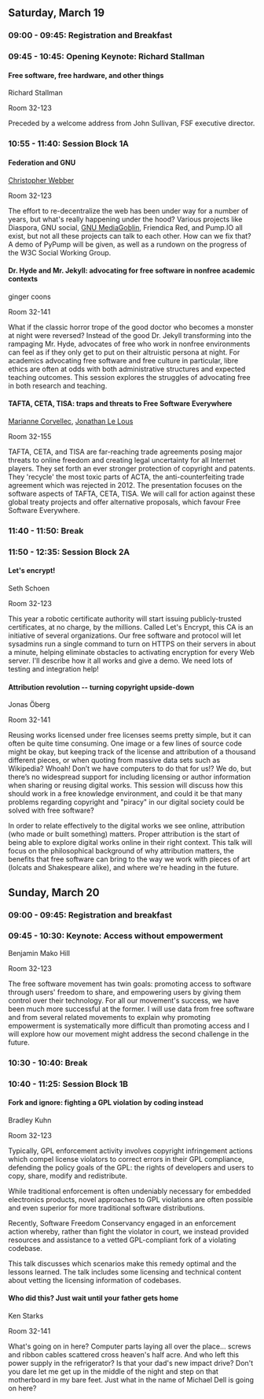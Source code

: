 ## Saturday, March 19

### 09:00 - 09:45: Registration and Breakfast

### 09:45 - 10:45: Opening Keynote: Richard Stallman

#### Free software, free hardware, and other things

Richard Stallman

[comment]: <> (Comment about rms talk.)

Room 32-123

Preceded by a welcome address from John Sullivan, FSF executive
director.

### 10:55 - 11:40: Session Block 1A

[//]: <> (This is a comment.)

#### Federation and GNU

[//]: # (This another comment.)

[Christopher Webber](http://dustycloud.org)

Room 32-123

The effort to re-decentralize the web has been under way for a number
of years, but what's really happening under the hood? Various projects
like Diaspora, GNU social, [GNU MediaGoblin][gmg-home], Friendica Red, and Pump.IO
all exist, but not all these projects can talk to each other. How can
we fix that? A demo of PyPump will be given, as well as a rundown on
the progress of the W3C Social Working Group.

[gmg-home]: http://mediagoblin.org/

#### Dr. Hyde and Mr. Jekyll: advocating for free software in nonfree academic contexts

ginger coons

Room 32-141

What if the classic horror trope of the good doctor who becomes a
monster at night were reversed? Instead of the good Dr. Jekyll
transforming into the rampaging Mr. Hyde, advocates of free who work
in nonfree environments can feel as if they only get to put on their
altruistic persona at night. For academics advocating free software
and free culture in particular, libre ethics are often at odds with
both administrative structures and expected teaching outcomes. This
session explores the struggles of advocating free in both research and
teaching.

#### TAFTA, CETA, TISA: traps and threats to Free Software Everywhere

[Marianne Corvellec](/2015/program/speakers.html#corvellec), [Jonathan Le Lous](/2015/program/speakers.html#le-lous)

Room 32-155

TAFTA, CETA, and TISA are far-reaching trade agreements posing major
threats to online freedom and creating legal uncertainty for all
Internet players. They set forth an ever stronger protection of
copyright and patents. They 'recycle' the most toxic parts of ACTA,
the anti-counterfeiting trade agreement which was rejected
in 2012. The presentation focuses on the software aspects of TAFTA,
CETA, TISA. We will call for action against these global treaty
projects and offer alternative proposals, which favour Free Software
Everywhere.

### 11:40 - 11:50: Break

### 11:50 - 12:35: Session Block 2A

#### Let's encrypt!

Seth Schoen

Room 32-123

This year a robotic certificate authority will start issuing
publicly-trusted certificates, at no charge, by the millions. Called
Let's Encrypt, this CA is an initiative of several organizations. Our
free software and protocol will let sysadmins run a single command to
turn on HTTPS on their servers in about a minute, helping eliminate
obstacles to activating encryption for every Web server. I'll describe
how it all works and give a demo. We need lots of testing and
integration help!

#### Attribution revolution -- turning copyright upside-down

Jonas Öberg

Room 32-141

Reusing works licensed under free licenses seems pretty simple, but it
can often be quite time consuming. One image or a few lines of source
code might be okay, but keeping track of the license and attribution
of a thousand different pieces, or when quoting from massive data sets
such as Wikipedia? Whoah! Don’t we have computers to do that for us!?
We do, but there’s no widespread support for including licensing or
author information when sharing or reusing digital works. This session
will discuss how this should work in a free knowledge environment, and
could it be that many problems regarding copyright and "piracy" in our
digital society could be solved with free software?

In order to relate effectively to the digital works we see online,
attribution (who made or built something) matters. Proper attribution
is the start of being able to explore digital works online in their
right context. This talk will focus on the philosophical background of
why attribution matters, the benefits that free software can bring to
the way we work with pieces of art (lolcats and Shakespeare alike),
and where we're heading in the future.

## Sunday, March 20

### 09:00 - 09:45: Registration and breakfast

### 09:45 - 10:30: Keynote: Access without empowerment

Benjamin Mako Hill

Room 32-123

The free software movement has twin goals: promoting access to
software through users' freedom to share, and empowering users by
giving them control over their technology. For all our movement's
success, we have been much more successful at the former. I will use
data from free software and from several related movements to explain
why promoting empowerment is systematically more difficult than
promoting access and I will explore how our movement might address the
second challenge in the future.

### 10:30 - 10:40: Break

### 10:40 - 11:25: Session Block 1B

#### Fork and ignore: fighting a GPL violation by coding instead

Bradley Kuhn

Room 32-123

Typically, GPL enforcement activity involves copyright infringement
actions which compel license violators to correct errors in their GPL
compliance, defending the policy goals of the GPL: the rights of
developers and users to copy, share, modify and redistribute.

While traditional enforcement is often undeniably necessary for
embedded electronics products, novel approaches to GPL violations are
often possible and even superior for more traditional software
distributions.

Recently, Software Freedom Conservancy engaged in an enforcement
action whereby, rather than fight the violator in court, we instead
provided resources and assistance to a vetted GPL-compliant fork of a
violating codebase.

This talk discusses which scenarios make this remedy optimal and the
lessons learned. The talk includes some licensing and technical
content about vetting the licensing information of codebases.

#### Who did this? Just wait until your father gets home

Ken Starks

Room 32-141

What's going on in here? Computer parts laying all over the
place... screws and ribbon cables scattered cross heaven's half
acre. And who left this power supply in the refrigerator? Is that your
dad's new impact drive? Don't you dare let me get up in the middle of
the night and step on that motherboard in my bare feet. Just what in
the name of Michael Dell is going on here?
